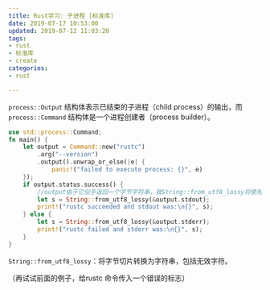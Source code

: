 ```yaml
---
title: Rust学习: 子进程 [标准库]
date: 2019-07-17 10:53:00
updated: 2019-07-12 11:03:20
tags: 
- rust
- 标准库
- create
categories: 
- rust

---
```

`process::Output` 结构体表示已结束的子进程（child process）的输出，而 `process::Command` 结构体是一个进程创建者（process builder）。


<!--more-->


```rust
use std::process::Command;
fn main() {
    let output = Command::new("rustc")
        .arg("--version")
        .output().unwrap_or_else(|e| {
            panic!("failed to execute process: {}", e)
    });
    if output.status.success() {
        //output由于它似乎返回一个字节字符串，我String::from_utf8_lossy将使用它将其转换为字符。
        let s = String::from_utf8_lossy(&output.stdout);
        print!("rustc succeeded and stdout was:\n{}", s);
    } else {
        let s = String::from_utf8_lossy(&output.stderr);
        print!("rustc failed and stderr was:\n{}", s);
    }
}
```
`String::from_utf8_lossy`：将字节切片转换为字符串，包括无效字符。

（再试试前面的例子，给rustc 命令传入一个错误的标志）

